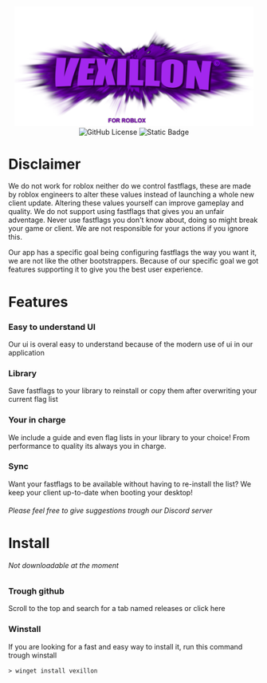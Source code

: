 <p align="center">
  <img src="https://github.com/b4phob/vexillon/raw/main/pics/vexillon.png" width="480" alt="Image">
  <br>
  <img alt="GitHub License" src="https://img.shields.io/github/license/b4phob/vexillon">
  <img alt="Static Badge" src="https://img.shields.io/badge/1.0-green?label=Version">
</p>



<h1>Disclaimer</h1>
We do not work for roblox neither do we control fastflags, these are made by roblox engineers to alter these values instead of launching a whole new client update. Altering these values yourself can improve gameplay and quality. We do not support using fastflags that gives you an unfair adventage. Never use fastflags you don't know about, doing so might break your game or client. We are not responsible for your actions if you ignore this.

Our app has a specific goal being configuring fastflags the way you want it, we are not like the other bootstrappers. Because of our specific goal we got features supporting it to give you the best user experience.

<h1>Features</h1>

### Easy to understand UI
<p>Our ui is overal easy to understand because of the modern use of ui in our application</p>

### Library
<p>Save fastflags to your library to reinstall or copy them after overwriting your current flag list</p>

### Your in charge
<p>We include a guide and even flag lists in your library to your choice! From performance to quality its always you in charge.</p>

### Sync 
<p>Want your fastflags to be available without having to re-install the list? We keep your client up-to-date when booting your desktop!</p>

###### Please feel free to give suggestions trough our Discord server

<h1>Install</h1>

###### Not downloadable at the moment

### Trough github
Scroll to the top and search for a tab named releases or click here

### Winstall
If you are looking for a fast and easy way to install it, run this command trough winstall

```
> winget install vexillon
```
